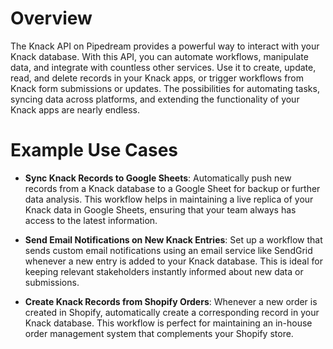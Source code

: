 # Overview

The Knack API on Pipedream provides a powerful way to interact with your Knack database. With this API, you can automate workflows, manipulate data, and integrate with countless other services. Use it to create, update, read, and delete records in your Knack apps, or trigger workflows from Knack form submissions or updates. The possibilities for automating tasks, syncing data across platforms, and extending the functionality of your Knack apps are nearly endless.

# Example Use Cases

- **Sync Knack Records to Google Sheets**: Automatically push new records from a Knack database to a Google Sheet for backup or further data analysis. This workflow helps in maintaining a live replica of your Knack data in Google Sheets, ensuring that your team always has access to the latest information.

- **Send Email Notifications on New Knack Entries**: Set up a workflow that sends custom email notifications using an email service like SendGrid whenever a new entry is added to your Knack database. This is ideal for keeping relevant stakeholders instantly informed about new data or submissions.

- **Create Knack Records from Shopify Orders**: Whenever a new order is created in Shopify, automatically create a corresponding record in your Knack database. This workflow is perfect for maintaining an in-house order management system that complements your Shopify store.
